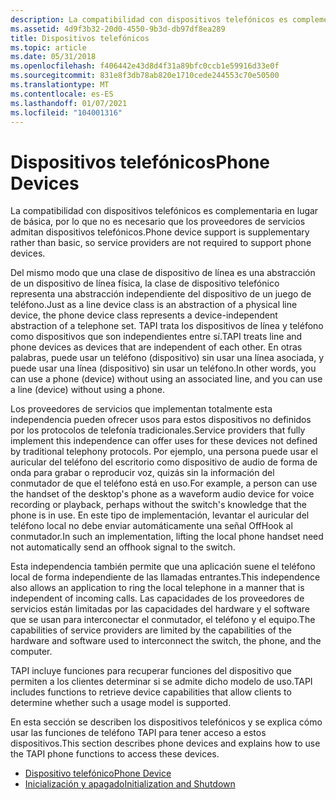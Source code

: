 ```yaml
---
description: La compatibilidad con dispositivos telefónicos es complementaria en lugar de básica, por lo que no es necesario que los proveedores de servicios admitan dispositivos telefónicos.
ms.assetid: 4d9f3b32-20d0-4550-9b3d-db97df8ea289
title: Dispositivos telefónicos
ms.topic: article
ms.date: 05/31/2018
ms.openlocfilehash: f406442e43d8d4f31a89bfc0ccb1e59916d33e0f
ms.sourcegitcommit: 831e8f3db78ab820e1710cede244553c70e50500
ms.translationtype: MT
ms.contentlocale: es-ES
ms.lasthandoff: 01/07/2021
ms.locfileid: "104001316"
---
```

# <a name="phone-devices"></a><span data-ttu-id="171eb-103">Dispositivos telefónicos</span><span class="sxs-lookup"><span data-stu-id="171eb-103">Phone Devices</span></span>

<span data-ttu-id="171eb-104">La compatibilidad con dispositivos telefónicos es complementaria en lugar de básica, por lo que no es necesario que los proveedores de servicios admitan dispositivos telefónicos.</span><span class="sxs-lookup"><span data-stu-id="171eb-104">Phone device support is supplementary rather than basic, so service providers are not required to support phone devices.</span></span>

<span data-ttu-id="171eb-105">Del mismo modo que una clase de dispositivo de línea es una abstracción de un dispositivo de línea física, la clase de dispositivo telefónico representa una abstracción independiente del dispositivo de un juego de teléfono.</span><span class="sxs-lookup"><span data-stu-id="171eb-105">Just as a line device class is an abstraction of a physical line device, the phone device class represents a device-independent abstraction of a telephone set.</span></span> <span data-ttu-id="171eb-106">TAPI trata los dispositivos de línea y teléfono como dispositivos que son independientes entre sí.</span><span class="sxs-lookup"><span data-stu-id="171eb-106">TAPI treats line and phone devices as devices that are independent of each other.</span></span> <span data-ttu-id="171eb-107">En otras palabras, puede usar un teléfono (dispositivo) sin usar una línea asociada, y puede usar una línea (dispositivo) sin usar un teléfono.</span><span class="sxs-lookup"><span data-stu-id="171eb-107">In other words, you can use a phone (device) without using an associated line, and you can use a line (device) without using a phone.</span></span>

<span data-ttu-id="171eb-108">Los proveedores de servicios que implementan totalmente esta independencia pueden ofrecer usos para estos dispositivos no definidos por los protocolos de telefonía tradicionales.</span><span class="sxs-lookup"><span data-stu-id="171eb-108">Service providers that fully implement this independence can offer uses for these devices not defined by traditional telephony protocols.</span></span> <span data-ttu-id="171eb-109">Por ejemplo, una persona puede usar el auricular del teléfono del escritorio como dispositivo de audio de forma de onda para grabar o reproducir voz, quizás sin la información del conmutador de que el teléfono está en uso.</span><span class="sxs-lookup"><span data-stu-id="171eb-109">For example, a person can use the handset of the desktop's phone as a waveform audio device for voice recording or playback, perhaps without the switch's knowledge that the phone is in use.</span></span> <span data-ttu-id="171eb-110">En este tipo de implementación, levantar el auricular del teléfono local no debe enviar automáticamente una señal OffHook al conmutador.</span><span class="sxs-lookup"><span data-stu-id="171eb-110">In such an implementation, lifting the local phone handset need not automatically send an offhook signal to the switch.</span></span>

<span data-ttu-id="171eb-111">Esta independencia también permite que una aplicación suene el teléfono local de forma independiente de las llamadas entrantes.</span><span class="sxs-lookup"><span data-stu-id="171eb-111">This independence also allows an application to ring the local telephone in a manner that is independent of incoming calls.</span></span> <span data-ttu-id="171eb-112">Las capacidades de los proveedores de servicios están limitadas por las capacidades del hardware y el software que se usan para interconectar el conmutador, el teléfono y el equipo.</span><span class="sxs-lookup"><span data-stu-id="171eb-112">The capabilities of service providers are limited by the capabilities of the hardware and software used to interconnect the switch, the phone, and the computer.</span></span>

<span data-ttu-id="171eb-113">TAPI incluye funciones para recuperar funciones del dispositivo que permiten a los clientes determinar si se admite dicho modelo de uso.</span><span class="sxs-lookup"><span data-stu-id="171eb-113">TAPI includes functions to retrieve device capabilities that allow clients to determine whether such a usage model is supported.</span></span>

<span data-ttu-id="171eb-114">En esta sección se describen los dispositivos telefónicos y se explica cómo usar las funciones de teléfono TAPI para tener acceso a estos dispositivos.</span><span class="sxs-lookup"><span data-stu-id="171eb-114">This section describes phone devices and explains how to use the TAPI phone functions to access these devices.</span></span>

-   [<span data-ttu-id="171eb-115">Dispositivo telefónico</span><span class="sxs-lookup"><span data-stu-id="171eb-115">Phone Device</span></span>](phone-device-elements.md)
-   [<span data-ttu-id="171eb-116">Inicialización y apagado</span><span class="sxs-lookup"><span data-stu-id="171eb-116">Initialization and Shutdown</span></span>](initialization-and-shutdown.md)

 

 



